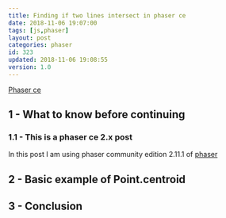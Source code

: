 ```yaml
---
title: Finding if two lines intersect in phaser ce
date: 2018-11-06 19:07:00
tags: [js,phaser]
layout: post
categories: phaser
id: 323
updated: 2018-11-06 19:08:55
version: 1.0
---
```


[Phaser ce](https://photonstorm.github.io/phaser-ce/)

<!-- more -->

## 1 - What to know before continuing

### 1.1 - This is a phaser ce 2.x post

In this post I am using phaser community edition 2.11.1 of [phaser](http://phaser.io/)

## 2 - Basic example of Point.centroid

## 3 - Conclusion

